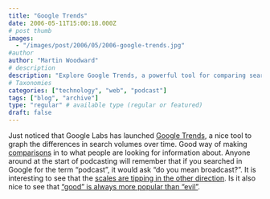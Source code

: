 ```yaml
---
title: "Google Trends"
date: 2006-05-11T15:00:18.000Z
# post thumb
images:
  - "/images/post/2006/05/2006-google-trends.jpg"
#author
author: "Martin Woodward"
# description
description: "Explore Google Trends, a powerful tool for comparing search volumes over time, highlighting shifts in public interest and sentiment."
# Taxonomies
categories: ["technology", "web", "podcast"]
tags: ["blog", "archive"]
type: "regular" # available type (regular or featured)
draft: false
---
```


Just noticed that Google Labs has launched [Google Trends](http://www.google.com/trends), a nice tool to graph the differences in search volumes over time. Good way of making [comparisons](http://www.google.com/trends?q=google%2C+microsoft%2C+porn&ctab=1&date=all&geo=all) in to what people are looking for information about. Anyone around at the start of podcasting will remember that if you searched in Google for the term “podcast”, it would ask “do you mean broadcast?”. It is interesting to see that the [scales are tipping in the other direction](http://www.google.com/trends?q=podcast%2C+broadcast&ctab=1&date=all&geo=all). Is it also nice to see that [“good” is always more popular than “evil”](http://www.google.com/trends?q=good%2C+evil&ctab=1&date=all&geo=all).
